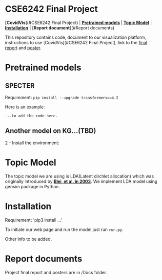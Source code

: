 # CSE6242 Final Project


[**CovidVis**](#CSE6242 Final Project) | [**Pretrained models**](#Pretrained-models) | [**Topic Model**](#LDAl) | 
[**Installation**](#Installation) | [**Report document**](#Report documents) 

This repository contains code, document to our visualization platform, instructions to use [CovidVis](#CSE6242 Final Project), link to the [final report](https://github.com/maniraja1/CSE6242/Docs) and [poster](https://github.com/maniraja1/CSE6242/Docs).


# Pretrained models

## SPECTER

Requirement: `pip install --upgrade transformers==4.2`


Here is an example:
```
...to add the code here.
```

## Another model on KG...(TBD)


2 - Install the environment:



# Topic Model

The topic model we are using is LDA(Latent dirchlet allocation) which was originally introduced by  [**Blei, et al. in 2003**](https://www.jmlr.org/papers/volume3/blei03a/blei03a.pdf). We implement LDA model using gensim package in Python. 


# Installation
Requirement: 'pip3 install ...'

To initiate our web page and run the model  just run `run.py`.

Other info to be added.

# Report documents
Project final report and posters are in /Docs folder. 

